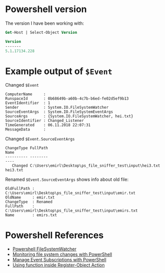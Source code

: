 # Powershell version
The version I have been working with:
```ps
Get-Host | Select-Object Version

Version
-------
5.1.17134.228
```

# Example output of `$Event`

Changed `$Event`
```
ComputerName     : 
RunspaceId       : 0b68649b-a60b-4c7b-b6ed-fe02d5ef9b13
EventIdentifier  : 1
Sender           : System.IO.FileSystemWatcher
SourceEventArgs  : System.IO.FileSystemEventArgs
SourceArgs       : {System.IO.FileSystemWatcher, hei.txt}
SourceIdentifier : Changed_Listener
TimeGenerated    : 06.11.2018 22:07:31
MessageData      : 
```

Changed `$Event.SourceEventArgs`
```
ChangeType FullPath                                                   Name    
---------- --------                                                   ----    
   Changed C:\Users\emirl\Desktop\ps_file_sniffer_test\input\hei3.txt hei3.txt
```

Renamed `$Event.SourceEventArgs` shows info about old file:
```
OldFullPath : C:\Users\emirl\Desktop\ps_file_sniffer_test\input\emir.txt
OldName     : emir.txt
ChangeType  : Renamed
FullPath    : C:\Users\emirl\Desktop\ps_file_sniffer_test\input\emirs.txt
Name        : emirs.txt
```



# Powershell References
- [Powershell FileSystemWatcher][1]
- [Monitoring file system changes with PowerShell][2]
- [Manage Event Subscriptions with PowerShell][3] 
- [Using function inside Register-Object Action][4]


<!-- Refs -->
[1]: https://gallery.technet.microsoft.com/scriptcenter/Powershell-FileSystemWatche-dfd7084b
[2]: https://dereknewton.com/2011/05/monitoring-file-system-changes-with-powershell/
[3]: https://blogs.technet.microsoft.com/heyscriptingguy/2011/06/17/manage-event-subscriptions-with-powershell/
[4]: https://stackoverflow.com/questions/42174731/powershell-console-issue-with-function-executing-in-action-of-register-objecteve